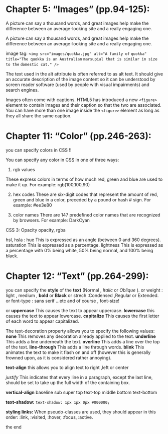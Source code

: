 # Chapter 5: “Images” (pp.94-125):

A picture can say a thousand words, and great
images help make the difference between an
average-looking site and a really engaging one.

A picture can say a thousand words, and great
images help make the difference between an
average-looking site and a really engaging one.


image tag:
```<img src="images/quokka.jpg" alt="A family of```
```quokka" title="The quokka is an Australian```
```marsupial that is similar in size to the```
```domestic cat." />```


The text used in the alt attribute
is often referred to as alt text.
It should give an accurate
description of the image content
so it can be understood by
screen reader software (used by
people with visual impairments)
and search engines.


Images often come with
captions. HTML5 has introduced
a new ```<figure>``` element to
contain images and their caption
so that the two are associated.
You can have more than one
image inside the ```<figure>```
element as long as they all share
the same caption.




# Chapter 11: “Color” (pp.246-263):


you can specify colors in CSS !!



 You can specify any
color in CSS in one of three ways:


1. rgb values

These express colors in terms
of how much red, green and
blue are used to make it up. For
example: 
 rgb(100,100,90)


2. hex codes
These are six-digit codes that
represent the amount of red,
green and blue in a color,
preceded by a pound or hash #
sign. For example: #ee3e80


3. color names
There are 147 predefined color
names that are recognized
by browsers. For example:
DarkCyan


CSS 3: Opacity opacity, rgba


hsl, hsla : 
hue
This is expressed as an angle
(between 0 and 360 degrees).
saturation
This is expressed as a
percentage.
lightness
This is expressed as a
percentage with 0% being white,
50% being normal, and 100%
being black.


# Chapter 12: “Text” (pp.264-299):

you can specify the **style** of the **text** (Normal , *Italic* or *Oblique* ).
or weight : light , medium , **bold** or **Black**
or strech :Condensed ,Regular or Extended.
or font-type : sans serif ...etc
and of course , font-size!

or
**uppercase**
This causes the text to appear
uppercase.
**lowercase**
this causes the text to appear
lowercase.
**capitalize**
This causes the first letter of
each word to appear capitalized.

The text-decoration property
allows you to specify the
following values:
**none**
This removes any decoration
already applied to the text.
**underline**
This adds a line underneath the
text.
**overline**
This adds a line over the top of
the text.
**line-through**
This adds a line through words.
**blink**
This animates the text to make it
flash on and off (however this is
generally frowned upon, as it is
considered rather annoying).


**text-align**
 this allows you to align text to right ,left or center
 
 
 *justify*
This indicates that every line in
a paragraph, except the last line,
should be set to take up the full
width of the containing box.


**vertical-align**
baseline
sub
super
top
text-top
middle
bottom
text-bottom




**text-shadow:**
```text-shadow: 1px 1px 0px #000000;```


**styling links:**
When pseudo-classes are
used, they should appear in this
order: :link, :visited, :hover,
:focus, :active.



the end


